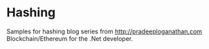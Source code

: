 
# Hashing

Samples for hashing blog series from http://pradeeploganathan.com
Blockchain/Ethereum for the .Net developer.
